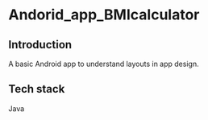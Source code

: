 # Andorid_app_BMIcalculator
## Introduction
A basic Android app to understand layouts in app design.
## Tech stack
Java
